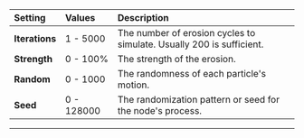 | Setting        | Values      | Description                                                          |
| :------------- | :---------- | :------------------------------------------------------------------- |
| **Iterations** | 1 - 5000    | The number of erosion cycles to simulate. Usually 200 is sufficient. |
| **Strength**   | 0 - 100% | The strength of the erosion.                                         |
| **Random**     | 0 - 1000    | The randomness of each particle's motion.                            |
| **Seed**       | 0 - 128000  | The randomization pattern or seed for the node's process.            |


***

<!--examples-->

